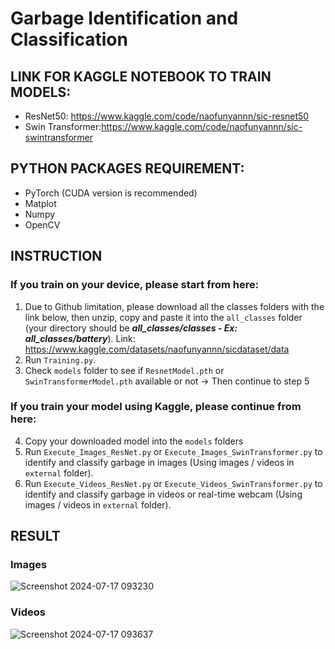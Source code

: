 # Garbage Identification and Classification
## LINK FOR KAGGLE NOTEBOOK TO TRAIN MODELS:
- ResNet50: https://www.kaggle.com/code/naofunyannn/sic-resnet50
- Swin Transformer:https://www.kaggle.com/code/naofunyannn/sic-swintransformer
## PYTHON PACKAGES REQUIREMENT:
- PyTorch (CUDA version is recommended)
- Matplot
- Numpy
- OpenCV
## INSTRUCTION
### If you train on your device, please start from here:
1. Due to Github limitation, please download all the classes folders with the link below, then unzip, copy and paste it into the `all_classes` folder (your directory should be ***all_classes/classes - Ex: all_classes/battery***). Link: https://www.kaggle.com/datasets/naofunyannn/sicdataset/data
2. Run `Training.py`.
3. Check `models` folder to see if `ResnetModel.pth` or `SwinTransformerModel.pth` available or not -> Then continue to step 5
### If you train your model using Kaggle, please continue from here:
4. Copy your downloaded model into the `models` folders
5. Run `Execute_Images_ResNet.py` or `Execute_Images_SwinTransformer.py` to identify and classify garbage in images (Using images / videos in `external` folder).
6. Run `Execute_Videos_ResNet.py` or `Execute_Videos_SwinTransformer.py` to identify and classify garbage in videos or real-time webcam (Using images / videos in `external` folder).
## RESULT
### Images
![Screenshot 2024-07-17 093230](https://github.com/user-attachments/assets/e702785d-3a18-4050-9b86-00753e3a0e30)
### Videos
![Screenshot 2024-07-17 093637](https://github.com/user-attachments/assets/91760098-6e9b-46a7-996e-5a6bd5093265)

